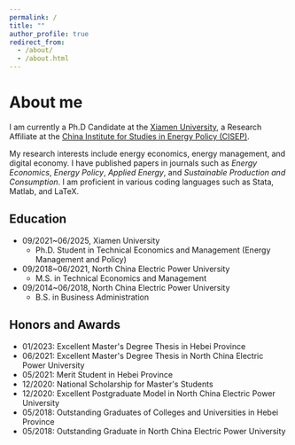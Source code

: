 ```yaml
---
permalink: /
title: ""
author_profile: true
redirect_from: 
  - /about/
  - /about.html
---
```



About me
======
I am currently a Ph.D Candidate at the [Xiamen University](https://www.xmu.edu.cn), a Research Affiliate at the [China Institute for Studies in Energy Policy (CISEP)](https://cicep.xmu.edu.cn/). 

My research interests include energy economics, energy management, and digital economy. I have published papers in journals such as *Energy Economics*, *Energy Policy*, *Applied Energy*, and *Sustainable Production and Consumption*.  I am proficient in various coding languages such as Stata, Matlab, and LaTeX. 

Education
------
- 09/2021~06/2025, Xiamen University
  - Ph.D. Student in Technical Economics and Management (Energy Management and Policy)
- 09/2018~06/2021, North China Electric Power University
  - M.S. in Technical Economics and Management
- 09/2014~06/2018, North China Electric Power University
  - B.S. in Business Administration

Honors and Awards
------
- 01/2023: Excellent Master's Degree Thesis in Hebei Province
- 06/2021: Excellent Master's Degree Thesis in North China Electric Power University
- 05/2021: Merit Student in Hebei Province
- 12/2020: National Scholarship for Master's Students
- 12/2020: Excellent Postgraduate Model in North China Electric Power University
- 05/2018: Outstanding Graduates of Colleges and Universities in Hebei Province
- 05/2018: Outstanding Graduate in North China Electric Power University


